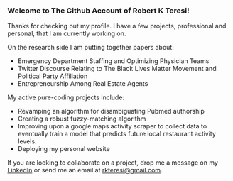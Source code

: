 ### Welcome to The Github Account of Robert K Teresi!

Thanks for checking out my profile. I have a few projects, professional and personal, that I am currently working on. 

On the research side I am putting together papers about:

 - Emergency Department Staffing and Optimizing Physician Teams
 - Twitter Discourse Relating to The Black Lives Matter Movement and Political Party Affiliation
 - Entrepreneurship Among Real Estate Agents

My active pure-coding projects include:
 
 - Revamping an algorithm for disambiguating Pubmed authorship
 - Creating a robust fuzzy-matching algorithm
 - Improving upon a google maps activity scraper to collect data to eventually train a model that predicts future local restaurant activity levels.
 - Deploying my personal website

If you are looking to collaborate on a project, drop me a message on my [LinkedIn](www.linkedin.com/in/rteresi) or send me an email at rkteresi@gmail.com. 

<!--
**RTeresiOB/RTeresiOB** is a ✨ _special_ ✨ repository because its `README.md` (this file) appears on your GitHub profile.

Here are some ideas to get you started:

- 🔭 I’m currently working on ...
- 🌱 I’m currently learning ...
- 👯 I’m looking to collaborate on ...
- 🤔 I’m looking for help with ...
- 💬 Ask me about ...
- 📫 How to reach me: ...
- 😄 Pronouns: ...
- ⚡ Fun fact: ...
-->
